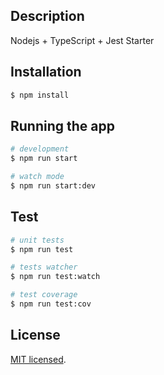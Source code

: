 ## Description

Nodejs + TypeScript + Jest Starter

## Installation

```bash
$ npm install
```

## Running the app

```bash
# development
$ npm run start

# watch mode
$ npm run start:dev
```

## Test

```bash
# unit tests
$ npm run test

# tests watcher
$ npm run test:watch

# test coverage
$ npm run test:cov
```

## License

[MIT licensed](LICENSE).
